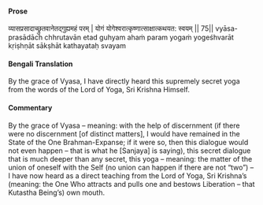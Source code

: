 #### Prose 

व्यासप्रसादाच्छ्रुतवानेतद्गुह्यमहं परम् |
योगं योगेश्वरात्कृष्णात्साक्षात्कथयत: स्वयम् || 75||
vyāsa-prasādāch chhrutavān etad guhyam ahaṁ param
yogaṁ yogeśhvarāt kṛiṣhṇāt sākṣhāt kathayataḥ svayam

 #### Bengali Translation 

By the grace of Vyasa, I have directly heard this supremely secret yoga from the words of the Lord of Yoga, Sri Krishna Himself. 

 #### Commentary 

By the grace of Vyasa – meaning: with the help of discernment (if there were no discernment [of distinct matters], I would have remained in the State of the One Brahman-Expanse; if it were so, then this dialogue would not even happen – that is what he [Sanjaya] is saying), this secret dialogue that is much deeper than any secret, this yoga – meaning: the matter of the union of oneself with the Self (no union can happen if there are not “two”) – I have now heard as a direct teaching from the Lord of Yoga, Sri Krishna’s (meaning: the One Who attracts and pulls one and bestows Liberation – that Kutastha Being’s) own mouth.